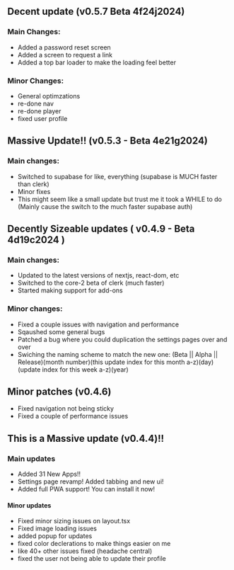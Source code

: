 ## Decent update (v0.5.7 Beta 4f24j2024)

### Main Changes:

- Added a password reset screen
- Added a screen to request a link
- Added a top bar loader to make the loading feel better

### Minor Changes:

- General optimzations
- re-done nav
- re-done player
- fixed user profile

## Massive Update!! (v0.5.3 - Beta 4e21g2024)

### Main changes:

- Switched to supabase for like, everything (supabase is MUCH faster than clerk)
- Minor fixes
- This might seem like a small update but trust me it took a WHILE to do (Mainly cause the switch to the much faster supabase auth)

## Decently Sizeable updates ( v0.4.9 - Beta 4d19c2024 )

### Main changes:

- Updated to the latest versions of nextjs, react-dom, etc
- Switched to the core-2 beta of clerk (much faster)
- Started making support for add-ons

### Minor changes:

- Fixed a couple issues with navigation and performance
- Sqaushed some general bugs
- Patched a bug where you could duplication the settings pages over and over
- Swiching the naming scheme to match the new one: (Beta || Alpha || Release)(month number)(this update index for this month a-z)(day)(update index for this week a-z)(year)

## Minor patches (v0.4.6)

- Fixed navigation not being sticky
- Fixed a couple of performance issues

## This is a Massive update (v0.4.4)!!

### Main updates

- Added 31 New Apps!!
- Settings page revamp! Added tabbing and new ui!
- Added full PWA support! You can install it now!

#### Minor updates

- Fixed minor sizing issues on layout.tsx
- Fixed image loading issues
- added popup for updates
- fixed color declerations to make things easier on me
- like 40+ other issues fixed (headache central)
- fixed the user not being able to update their profile

